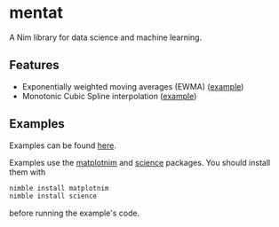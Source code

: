 # mentat

A Nim library for data science and machine learning.

## Features

* Exponentially weighted moving averages (EWMA) ([example](examples/README.md#ewma))
* Monotonic Cubic Spline interpolation ([example](examples/README.md#splines))

## Examples

Examples can be found [here](examples/README.md).

Examples use the [matplotnim](https://github.com/ruivieira/matplotnim) and [science](https://github.com/ruivieira/nim-science) packages. You should install them with

```sh
nimble install matplotnim
nimble install science
```

before running the example's code.
